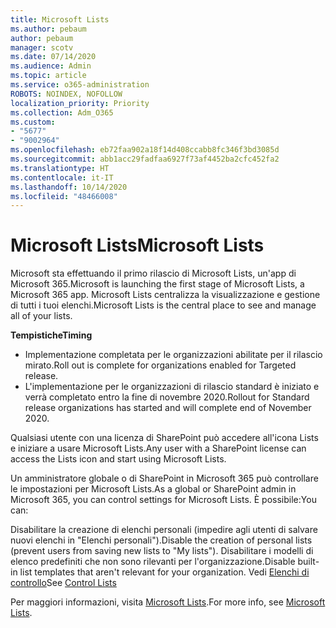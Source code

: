 ```yaml
---
title: Microsoft Lists
ms.author: pebaum
author: pebaum
manager: scotv
ms.date: 07/14/2020
ms.audience: Admin
ms.topic: article
ms.service: o365-administration
ROBOTS: NOINDEX, NOFOLLOW
localization_priority: Priority
ms.collection: Adm_O365
ms.custom:
- "5677"
- "9002964"
ms.openlocfilehash: eb72faa902a18f14d408ccabb8fc346f3bd3085d
ms.sourcegitcommit: abb1acc29fadfaa6927f73af4452ba2cfc452fa2
ms.translationtype: HT
ms.contentlocale: it-IT
ms.lasthandoff: 10/14/2020
ms.locfileid: "48466008"
---
```

# <a name="microsoft-lists"></a><span data-ttu-id="40dad-102">Microsoft Lists</span><span class="sxs-lookup"><span data-stu-id="40dad-102">Microsoft Lists</span></span>

<span data-ttu-id="40dad-103">Microsoft sta effettuando il primo rilascio di Microsoft Lists, un'app di Microsoft 365.</span><span class="sxs-lookup"><span data-stu-id="40dad-103">Microsoft is launching the first stage of Microsoft Lists, a Microsoft 365 app.</span></span> <span data-ttu-id="40dad-104">Microsoft Lists centralizza la visualizzazione e gestione di tutti i tuoi elenchi.</span><span class="sxs-lookup"><span data-stu-id="40dad-104">Microsoft Lists is the central place to see and manage all of your lists.</span></span>  
  
<span data-ttu-id="40dad-105">**Tempistiche**</span><span class="sxs-lookup"><span data-stu-id="40dad-105">**Timing**</span></span>  

- <span data-ttu-id="40dad-106">Implementazione completata per le organizzazioni abilitate per il rilascio mirato.</span><span class="sxs-lookup"><span data-stu-id="40dad-106">Roll out is complete for organizations enabled for Targeted release.</span></span>
- <span data-ttu-id="40dad-107">L'implementazione per le organizzazioni di rilascio standard è iniziato e verrà completato entro la fine di novembre 2020.</span><span class="sxs-lookup"><span data-stu-id="40dad-107">Rollout for Standard release organizations has started and will complete end of November 2020.</span></span>

<span data-ttu-id="40dad-108">Qualsiasi utente con una licenza di SharePoint può accedere all'icona Lists e iniziare a usare Microsoft Lists.</span><span class="sxs-lookup"><span data-stu-id="40dad-108">Any user with a SharePoint license can access the Lists icon and start using Microsoft Lists.</span></span>

<span data-ttu-id="40dad-109">Un amministratore globale o di SharePoint in Microsoft 365 può controllare le impostazioni per Microsoft Lists.</span><span class="sxs-lookup"><span data-stu-id="40dad-109">As a global or SharePoint admin in Microsoft 365, you can control settings for Microsoft Lists.</span></span> <span data-ttu-id="40dad-110">È possibile:</span><span class="sxs-lookup"><span data-stu-id="40dad-110">You can:</span></span>

<span data-ttu-id="40dad-111">Disabilitare la creazione di elenchi personali (impedire agli utenti di salvare nuovi elenchi in "Elenchi personali").</span><span class="sxs-lookup"><span data-stu-id="40dad-111">Disable the creation of personal lists (prevent users from saving new lists to "My lists").</span></span>
<span data-ttu-id="40dad-112">Disabilitare i modelli di elenco predefiniti che non sono rilevanti per l'organizzazione.</span><span class="sxs-lookup"><span data-stu-id="40dad-112">Disable built-in list templates that aren't relevant for your organization.</span></span>
<span data-ttu-id="40dad-113">Vedi [Elenchi di controllo](https://docs.microsoft.com/sharepoint/control-lists)</span><span class="sxs-lookup"><span data-stu-id="40dad-113">See [Control Lists](https://docs.microsoft.com/sharepoint/control-lists)</span></span>

<span data-ttu-id="40dad-114">Per maggiori informazioni, visita [Microsoft Lists](https://aka.ms/microsoftlists).</span><span class="sxs-lookup"><span data-stu-id="40dad-114">For more info, see [Microsoft Lists](https://aka.ms/microsoftlists).</span></span>
